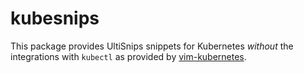# kubesnips

This package provides UltiSnips snippets for Kubernetes _without_ the
integrations with `kubectl` as provided by
[vim-kubernetes](https://github.com/andrewstuart/vim-kubernetes).

